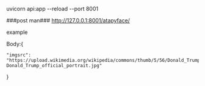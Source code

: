 uvicorn api:app --reload --port 8001    


###post man###
http://127.0.0.1:8001/atapyface/

example

Body:{

    "imgsrc": "https://upload.wikimedia.org/wikipedia/commons/thumb/5/56/Donald_Trump_official_portrait.jpg/640px-Donald_Trump_official_portrait.jpg"

}
